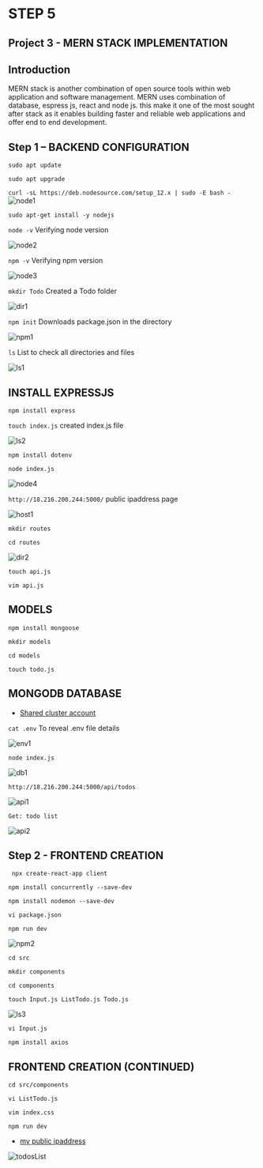 # STEP 5

## Project 3 - MERN STACK IMPLEMENTATION

## Introduction
MERN stack is another combination of open source tools within web application and software management. MERN uses combination of database, espress js, react and node js. this make it one of the most sought after stack as it enables building faster and reliable web applications and offer end to end development.

## Step 1 – BACKEND CONFIGURATION

`sudo apt update`

`sudo apt upgrade`

`curl -sL https://deb.nodesource.com/setup_12.x | sudo -E bash -`
![node1](https://user-images.githubusercontent.com/34573768/157474699-b71a3504-c678-44d2-8a32-a224d245bbbe.png)

`sudo apt-get install -y nodejs`

`node -v` Verifying node version

![node2](https://user-images.githubusercontent.com/34573768/157474789-7dc3d309-f5db-49fc-9777-9d6856c5c1c7.png)

`npm -v` Verifying npm version

![node3](https://user-images.githubusercontent.com/34573768/157474899-31576be2-a533-4c1d-ba77-dac20165b27c.png)

`mkdir Todo` Created a Todo folder

![dir1](https://user-images.githubusercontent.com/34573768/157475022-ff5bb076-1043-4d6a-8c9d-6debc981d02f.png)

`npm init` Downloads package.json in the directory

![npm1](https://user-images.githubusercontent.com/34573768/157475219-b93ad8d9-f7a9-4099-8ee0-abfb6758ef8b.png)

`ls` List to check all directories and files

![ls1](https://user-images.githubusercontent.com/34573768/157475483-7b493ba7-4256-418a-b277-bb2c8ba14d95.png)


## INSTALL EXPRESSJS

`npm install express`

`touch index.js` created index.js file

![ls2](https://user-images.githubusercontent.com/34573768/157475693-dba0b82f-9089-4830-8b7a-cbb165033bfa.png)

`npm install dotenv`

`node index.js`

![node4](https://user-images.githubusercontent.com/34573768/157475786-7349a09c-5b2d-452c-a7b6-025e055e417a.png)

`http://18.216.200.244:5000/` public ipaddress page

![host1](https://user-images.githubusercontent.com/34573768/157475898-0318cada-61a0-422e-b735-e1355e8e13a7.png)

`mkdir routes`

`cd routes`

![dir2](https://user-images.githubusercontent.com/34573768/157476116-cc870170-0679-43f1-a89d-88cfaeb8b810.png)

`touch api.js`

`vim api.js`

## MODELS

`npm install mongoose`

`mkdir models`

`cd models`

`touch todo.js`

## MONGODB DATABASE

- [Shared cluster account](https://cloud.mongodb.com/v2/6226fef52df552008e93bbe5#clusters)

`cat .env` To reveal .env file details

![env1](https://user-images.githubusercontent.com/34573768/157476282-46c0266f-1335-43ba-b9ef-8420c63e2732.png)

`node index.js`

![db1](https://user-images.githubusercontent.com/34573768/157476500-3c782310-6529-4809-b016-92f8a9fe4f46.png)

`http://18.216.200.244:5000/api/todos`

![api1](https://user-images.githubusercontent.com/34573768/157476567-2df36f2e-1766-45dd-87f1-1a54594d8e79.png)

`Get: todo list`

![api2](https://user-images.githubusercontent.com/34573768/157476639-60d2eab5-75e3-4e52-8d1f-351b39fb7bb2.png)


## Step 2 - FRONTEND CREATION

` npx create-react-app client`

`npm install concurrently --save-dev`

`npm install nodemon --save-dev`

`vi package.json`

`npm run dev`

![npm2](https://user-images.githubusercontent.com/34573768/157476754-1811cbbe-6cbd-4c62-999d-41b549b594da.png)

`cd src`

`mkdir components`

`cd components`

`touch Input.js ListTodo.js Todo.js`

![ls3](https://user-images.githubusercontent.com/34573768/157476837-3da3ba57-7c26-4261-900f-77a9dd067b2d.png)

`vi Input.js`

`npm install axios`

## FRONTEND CREATION (CONTINUED)

`cd src/components`

`vi ListTodo.js`

`vim index.css`

`npm run dev`
- [my public ipaddress](http://3.144.132.172:3000/)

![todosList](https://user-images.githubusercontent.com/34573768/157476964-613d7fc2-af85-4e46-9962-cea74ab25467.png)
